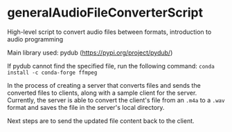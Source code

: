 # generalAudioFileConverterScript
High-level script to convert audio files between formats, introduction to audio programming

Main library used: pydub (https://pypi.org/project/pydub/)

If pydub cannot find the specified file, run the following command:
`conda install -c conda-forge ffmpeg`


In the process of creating a server that converts files and sends the converted files to clients, along with a sample client for the server.
Currently, the server is able to convert the client's file from an `.m4a` to a `.wav` format and saves the file in the server's local directory. 

Next steps are to send the updated file content back to the client.
